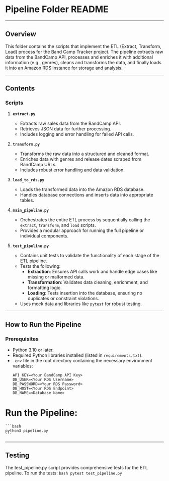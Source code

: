 # **Pipeline Folder README**

---

## **Overview**

This folder contains the scripts that implement the ETL (Extract, Transform, Load) process for the Band Camp Tracker project. The pipeline extracts raw data from the BandCamp API, processes and enriches it with additional information (e.g., genres), cleans and transforms the data, and finally loads it into an Amazon RDS instance for storage and analysis.

---

## **Contents**

### **Scripts**
1. **`extract.py`**  
   - Extracts raw sales data from the BandCamp API.
   - Retrieves JSON data for further processing.
   - Includes logging and error handling for failed API calls.

2. **`transform.py`**  
   - Transforms the raw data into a structured and cleaned format.
   - Enriches data with genres and release dates scraped from BandCamp URLs.
   - Includes robust error handling and data validation.

3. **`load_to_rds.py`**  
   - Loads the transformed data into the Amazon RDS database.
   - Handles database connections and inserts data into appropriate tables.

4. **`main_pipeline.py`**  
   - Orchestrates the entire ETL process by sequentially calling the `extract`, `transform`, and `load` scripts.
   - Provides a modular approach for running the full pipeline or individual components.

5. **`test_pipeline.py`**  
   - Contains unit tests to validate the functionality of each stage of the ETL pipeline.
   - Tests the following:
     - **Extraction**: Ensures API calls work and handle edge cases like missing or malformed data.
     - **Transformation**: Validates data cleaning, enrichment, and formatting logic.
     - **Loading**: Tests insertion into the database, ensuring no duplicates or constraint violations.
   - Uses mock data and libraries like `pytest` for robust testing.

---

## **How to Run the Pipeline**

### **Prerequisites**
- Python 3.10 or later.
- Required Python libraries installed (listed in `requirements.txt`).
- `.env` file in the root directory containing the necessary environment variables:
  ```env
  API_KEY=<Your BandCamp API Key>
  DB_USER=<Your RDS Username>
  DB_PASSWORD=<Your RDS Password>
  DB_HOST=<Your RDS Endpoint>
  DB_NAME=<Database Name>

# **Run the Pipeline:**
    ```bash
    python3 pipeline.py
    ```

---

## **Testing**

The test_pipeline.py script provides comprehensive tests for the ETL pipeline. To run the tests:
    ```bash
    pytest test_pipeline.py
    ```